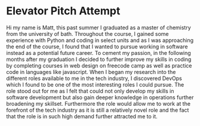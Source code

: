 # Elevator Pitch Attempt 

Hi my name is Matt, this past summer I graduated as a master of chemistry from the university of bath. Throughout the course, I
gained some experience with Python and coding in select units and as I was approaching the end of the course, I found that I 
wanted to pursue working in software instead as a potential future career. To cement my passion, in the following months after my
graduation I decided to further improve my skills in coding by completing courses in web design on freecode camp as well as practice
code in languages like javascript. When I began my research into the different roles available to me in the tech industry,
I discovered DevOps which I found to be one of the most interesting roles I could pursue. The role stood out for me as I felt that
could not only develop my skills in software development but also gain deeper knowledge in operations further broadening my skillset.
Furthermore the role would allow me to work at the forefront of the tech industry as it is still a relatively novel role and the fact 
that the role is in such high demand further attracted me to it. 
